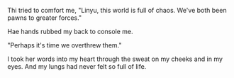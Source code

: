 Thi tried to comfort me, "Linyu, this world is full of chaos. We've both been pawns to greater forces."

Hae hands rubbed my back to console me.

"Perhaps it's time we overthrew them."

I took her words into my heart through the sweat on my cheeks and in my eyes. And my lungs had never felt so full of life.
